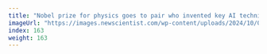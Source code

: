 ```yaml
---
title: "Nobel prize for physics goes to pair who invented key AI techniques"
imageUrl: "https://images.newscientist.com/wp-content/uploads/2024/10/08110301/SEI_224873524.jpg?width=788"
index: 163
weight: 163
---
```

